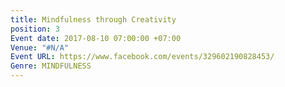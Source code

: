```yaml
---
title: Mindfulness through Creativity
position: 3
Event date: 2017-08-10 07:00:00 +07:00
Venue: "#N/A"
Event URL: https://www.facebook.com/events/329602190828453/
Genre: MINDFULNESS
---
```


